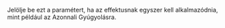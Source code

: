 Jelölje be ezt a paramétert, ha az effektusnak egyszer kell alkalmazódnia, mint például az Azonnali Gyúgyolásra.